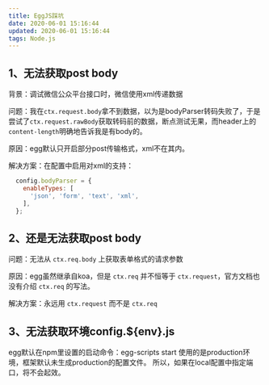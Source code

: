 ```yaml
---
title: EggJS踩坑
date: 2020-06-01 15:16:44
updated: 2020-06-01 15:16:44
tags: Node.js
---
```


## 1、无法获取post body

<!-- more -->

背景：调试微信公众平台接口时，微信使用xml传递数据

问题：我在`ctx.request.body`拿不到数据，以为是bodyParser转码失败了，于是尝试了`ctx.request.rawBody`获取转码前的数据，断点测试无果，而header上的`content-length`明确地告诉我是有body的。

原因：egg默认只开启部分post传输格式，xml不在其内。

解决方案：在配置中启用对xml的支持：
```javascript
  config.bodyParser = {
    enableTypes: [
      'json', 'form', 'text', 'xml',
    ],
  };
```

## 2、还是无法获取post body

问题：无法从 `ctx.req.body` 上获取表单格式的请求参数

原因：egg虽然继承自koa，但是 `ctx.req` 并不恒等于 `ctx.request`，官方文档也没有介绍 `ctx.req` 的写法。

解决方案：永远用 `ctx.request` 而不是 `ctx.req`

## 3、无法获取环境config.${env}.js
egg默认在npm里设置的启动命令：egg-scripts start 使用的是production环境，框架默认未生成production的配置文件。
所以，如果在local配置中指定端口，将不会起效。
